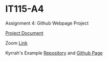 # IT115-A4
Assignment 4: Github Webpage Project

[Project Document](https://docs.google.com/document/d/1_FpcUmGhpoYznKXcMBRqR-xK26yVamMxy56O3lm8nYk/edit?usp=sharing)

Zoom [Link](https://us05web.zoom.us/j/84258841433?pwd=jEaBVM4yQoZSnmM92DbeF82Kj2EVbL.1)

Kyrrah's Example [Repository](https://github.com/kyrrahnork/IT115-A4-G9) and [Github Page](https://kyrrahnork.github.io/IT115-A4-G9/)
